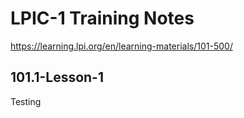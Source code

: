 # LPIC-1 Training Notes

https://learning.lpi.org/en/learning-materials/101-500/

## 101.1-Lesson-1

Testing
